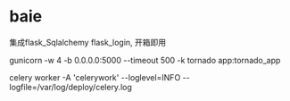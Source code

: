 # baie
集成flask_Sqlalchemy flask_login, 开箱即用


gunicorn -w 4 -b 0.0.0.0:5000 --timeout 500 -k tornado app:tornado_app

celery worker -A 'celerywork' --loglevel=INFO --logfile=/var/log/deploy/celery.log